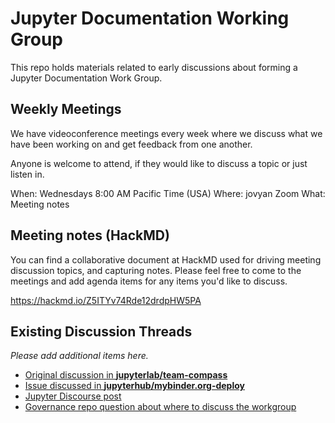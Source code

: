 # Jupyter Documentation Working Group

This repo holds materials related to early discussions about forming a Jupyter Documentation Work Group.

## Weekly Meetings

We have videoconference meetings every week where we discuss what we have been working on and get feedback from one another.

Anyone is welcome to attend, if they would like to discuss a topic or just listen in.

When: Wednesdays 8:00 AM Pacific Time (USA)
Where: jovyan Zoom
What: Meeting notes

## Meeting notes (HackMD)

You can find a collaborative document at HackMD used for driving meeting discussion topics, and capturing notes. Please
feel free to come to the meetings and add agenda items for any items you'd like to discuss.

https://hackmd.io/Z5ITYv74Rde12drdpHW5PA

## Existing Discussion Threads

*Please add additional items here.*

- [Original discussion in **jupyterlab/team-compass**](https://github.com/jupyterlab/team-compass/issues/212)
- [Issue discussed in **jupyterhub/mybinder.org-deploy**](https://github.com/jupyterhub/mybinder.org-deploy/issues/2732)
- [Jupyter Discourse post](https://discourse.jupyter.org/t/improving-documentation-tutorials-with-a-new-jupyter-working-group/21293)
- [Governance repo question about where to discuss the workgroup](https://github.com/jupyter/governance/issues/184)
